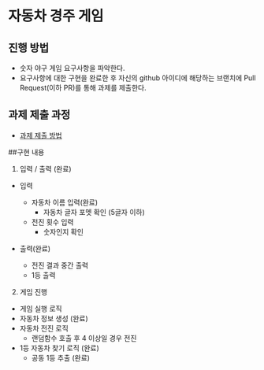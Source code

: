 # 자동차 경주 게임
## 진행 방법
* 숫자 야구 게임 요구사항을 파악한다.
* 요구사항에 대한 구현을 완료한 후 자신의 github 아이디에 해당하는 브랜치에 Pull Request(이하 PR)를 통해 과제를 제출한다.

## 과제 제출 과정
* [과제 제출 방법](https://github.com/next-step/nextstep-docs/tree/master/precourse)


##구현 내용
1. 입력 / 출력 (완료)
- 입력
  - 자동차 이름 입력(완료)
    - 자동차 글자 포멧 확인 (5글자 이하)
  - 전진 횟수 입력
    - 숫자인지 확인
    
- 출력(완료)
  - 전진 결과 중간 출력
  - 1등 출력
    
2. 게임 진행
- 게임 실행 로직
- 자동차 정보 생성 (완료)
- 자동차 전진 로직
  - 랜덤함수 호출 후 4 이상일 경우 전진
- 1등 자동차 찾기 로직 (완료)
  - 공동 1등 추출  (완료)

